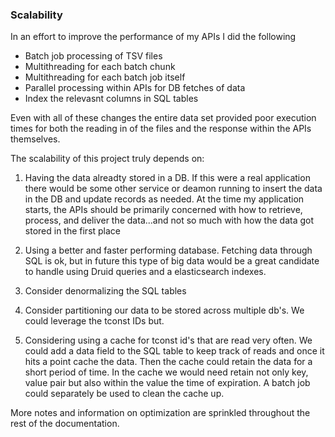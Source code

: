 ### Scalability

In an effort to improve the performance of my APIs I did the following
- Batch job processing of TSV files
- Multithreading for each batch chunk
- Multithreading for each batch job itself 
- Parallel processing within APIs for DB fetches of data
- Index the relevasnt columns in SQL tables 

Even with all of these changes the entire data set provided poor execution times for both the reading in of the files and the response within the APIs themselves. 

The scalability of this project truly depends on:

  1. Having the data alreadty stored in a DB. If this were a real application there would be some other service or deamon running to insert the data in the DB and update records as needed. At the time my application starts, the APIs should be primarily concerned with how to retrieve, process, and deliver the data...and not so much with how the data got stored in the first place 
  
  2. Using a better and faster performing database. Fetching data through SQL is ok, but in future this type of big data would be a great candidate to handle using Druid queries and a elasticsearch indexes.
  
 3. Consider denormalizing the SQL tables
 4. Consider partitioning our data to be stored across multiple db's. We could leverage the tconst IDs but.
 5. Considering using a cache for tconst id's that are read very often. We could add a data field to the SQL table to keep track of reads and once it hits a point cache the data. Then the cache could retain the data for a short period of time. In the cache we would need retain not only key, value pair but also within the value the time of expiration. A batch job could separately be used to clean the cache up.

More notes and information on optimization are sprinkled throughout the rest of the documentation.
